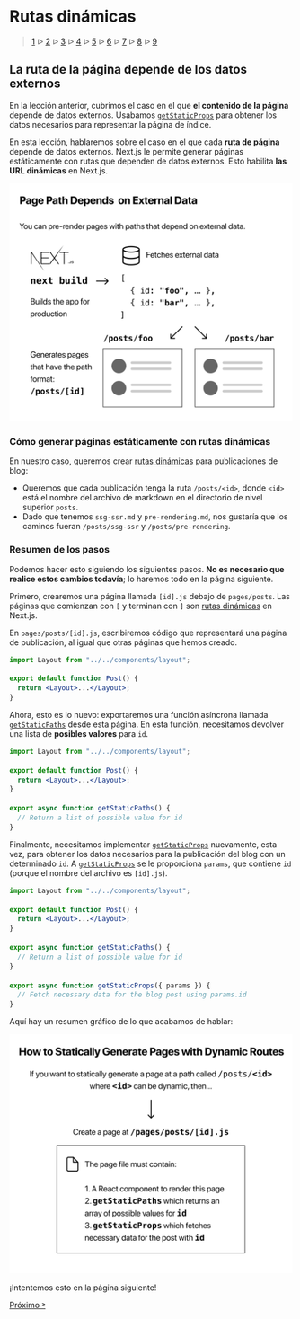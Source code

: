 # Rutas dinámicas

> [1](./1.md) &#5125; [2](./2.md) &#5125; [3](./3.md) &#5125; [4](./4.md) &#5125; [5](./5.md) &#5125; [6](./6.md) &#5125; [7](./7.md) &#5125; [8](./8.md) &#5125; [9](./9.md)

## La ruta de la página depende de los datos externos

En la lección anterior, cubrimos el caso en el que **el contenido de la página** depende de datos externos. Usabamos [`getStaticProps`](https://nextjs.org/docs/basic-features/data-fetching#getstaticprops-static-generation) para obtener los datos necesarios para representar la página de índice.

En esta lección, hablaremos sobre el caso en el que cada **ruta de página** depende de datos externos. Next.js le permite generar páginas estáticamente con rutas que dependen de datos externos. Esto habilita **las URL dinámicas** en Next.js.

![](./images/page-path-external-data.png)

### Cómo generar páginas estáticamente con rutas dinámicas

En nuestro caso, queremos crear [rutas dinámicas](https://nextjs.org/docs/routing/dynamic-routes) para publicaciones de blog:

- Queremos que cada publicación tenga la ruta `/posts/<id>`, donde `<id>` está el nombre del archivo de markdown en el directorio de nivel superior `posts`.
- Dado que tenemos `ssg-ssr.md` y `pre-rendering.md`, nos gustaría que los caminos fueran `/posts/ssg-ssr` y `/posts/pre-rendering`.

### Resumen de los pasos

Podemos hacer esto siguiendo los siguientes pasos. **No es necesario que realice estos cambios todavía**; lo haremos todo en la página siguiente.

Primero, crearemos una página llamada `[id].js` debajo de `pages/posts`. Las páginas que comienzan con `[` y terminan con `]` son [rutas dinámicas](https://nextjs.org/docs/routing/dynamic-routes) en Next.js.

En `pages/posts/[id].js`, escribiremos código que representará una página de publicación, al igual que otras páginas que hemos creado.

```jsx
import Layout from "../../components/layout";

export default function Post() {
  return <Layout>...</Layout>;
}
```

Ahora, esto es lo nuevo: exportaremos una función asíncrona llamada [`getStaticPaths`](https://nextjs.org/docs/basic-features/data-fetching#getstaticpaths-static-generation) desde esta página. En esta función, necesitamos devolver una lista de **posibles valores** para `id`.

```jsx
import Layout from "../../components/layout";

export default function Post() {
  return <Layout>...</Layout>;
}

export async function getStaticPaths() {
  // Return a list of possible value for id
}
```

Finalmente, necesitamos implementar [`getStaticProps`](https://nextjs.org/docs/basic-features/data-fetching#getstaticprops-static-generation) nuevamente, esta vez, para obtener los datos necesarios para la publicación del blog con un determinado `id`. A [`getStaticProps`](https://nextjs.org/docs/basic-features/data-fetching#getstaticprops-static-generation) se le proporciona `params`, que contiene `id` (porque el nombre del archivo es `[id].js`).

```jsx
import Layout from "../../components/layout";

export default function Post() {
  return <Layout>...</Layout>;
}

export async function getStaticPaths() {
  // Return a list of possible value for id
}

export async function getStaticProps({ params }) {
  // Fetch necessary data for the blog post using params.id
}
```

Aquí hay un resumen gráfico de lo que acabamos de hablar:

![](./images/how-to-dynamic-routes.png)

¡Intentemos esto en la página siguiente!

[Próximo &#707;](./4.md)
